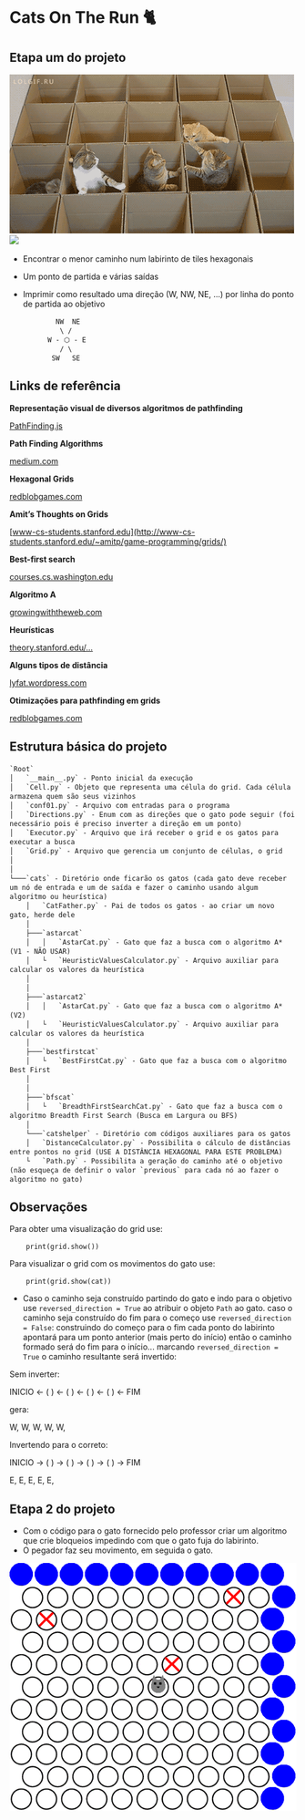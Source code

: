 # Cats On The Run 🐈

## Etapa um do projeto

![](imgs/maze01.gif)
![](imgs/exit.gif)

* Encontrar o menor caminho num labirinto de tiles hexagonais
* Um ponto de partida e várias saídas
* Imprimir como resultado uma direção (W, NW, NE, ...) por linha do ponto de partida ao objetivo


			  NW  NE
	    	   \ /
			W - ⬡ - E
			   / \ 
			 SW   SE

## Links de referência

**Representação visual de diversos algoritmos de pathfinding**

[PathFinding.js](https://qiao.github.io/PathFinding.js/visual/)


**Path Finding Algorithms**

[medium.com](https://medium.com/omarelgabrys-blog/path-finding-algorithms-f65a8902eb40)

**Hexagonal Grids**

[redblobgames.com](https://www.redblobgames.com/grids/hexagons/)


**Amit’s Thoughts on Grids**

[www-cs-students.stanford.edu](http://www-cs-students.stanford.edu/~amitp/game-programming/grids/)


**Best-first search**

[courses.cs.washington.edu](https://courses.cs.washington.edu/courses/cse326/03su/homework/hw3/bestfirstsearch.html)

**Algoritmo A**

[growingwiththeweb.com](https://www.growingwiththeweb.com/2012/06/a-pathfinding-algorithm.html)

**Heurísticas**

[theory.stanford.edu/...](http://theory.stanford.edu/~amitp/GameProgramming/Heuristics.html)

**Alguns tipos de distância**

[lyfat.wordpress.com](https://lyfat.wordpress.com/2012/05/22/euclidean-vs-chebyshev-vs-manhattan-distance/)

**Otimizações para pathfinding em grids**

[redblobgames.com](https://www.redblobgames.com/pathfinding/grids/algorithms.html)


## Estrutura básica do projeto


	`Root`
	│   `__main__.py` - Ponto inicial da execução
	│   `Cell.py` - Objeto que representa uma célula do grid. Cada célula armazena quem são seus vizinhos
	│   `conf01.py` - Arquivo com entradas para o programa
	│   `Directions.py` - Enum com as direções que o gato pode seguir (foi necessário pois é preciso inverter a direção em um ponto)
	│   `Executor.py` - Arquivo que irá receber o grid e os gatos para executar a busca
	│   `Grid.py` - Arquivo que gerencia um conjunto de células, o grid
	│
	│
	└───`cats` - Diretório onde ficarão os gatos (cada gato deve receber um nó de entrada e um de saída e fazer o caminho usando algum algoritmo ou heurística)
	    │   `CatFather.py` - Pai de todos os gatos - ao criar um novo gato, herde dele
	    │
	    ├───`astarcat` 
	    │   │   `AstarCat.py` - Gato que faz a busca com o algoritmo A* (V1 - NÃO USAR)
	    │   └   `HeuristicValuesCalculator.py` - Arquivo auxiliar para calcular os valores da heurística
	    │   
	    │
	    ├───`astarcat2`
	    │   │   `AstarCat.py` - Gato que faz a busca com o algoritmo A* (V2)
	    │   └   `HeuristicValuesCalculator.py` - Arquivo auxiliar para calcular os valores da heurística
	    │
	    ├───`bestfirstcat` 
	    │   └   `BestFirstCat.py` - Gato que faz a busca com o algoritmo Best First
	    │   
	    │
	    ├───`bfscat`
	    │   └   `BreadthFirstSearchCat.py` - Gato que faz a busca com o algoritmo Breadth First Search (Busca em Largura ou BFS) 
	    │
	    └───`catshelper` - Diretório com códigos auxiliares para os gatos
		│   `DistanceCalculator.py` - Possibilita o cálculo de distâncias entre pontos no grid (USE A DISTÂNCIA HEXAGONAL PARA ESTE PROBLEMA)
		└   `Path.py` - Possibilita a geração do caminho até o objetivo (não esqueça de definir o valor `previous` para cada nó ao fazer o algoritmo no gato)
        

## Observações

Para obter uma visualização do grid use:

		print(grid.show())

Para visualizar o grid com os movimentos do gato use:

		print(grid.show(cat))


* Caso o caminho seja construído partindo do gato e indo para o objetivo use `reversed_direction = True` ao atribuir o objeto `Path` ao gato. caso o caminho seja construído do fim para o começo use `reversed_direction = False`: construindo do começo para o fim cada ponto do labirinto apontará para um ponto anterior (mais perto do início) então o caminho formado será do fim para o início... marcando `reversed_direction = True` o caminho resultante será invertido:


Sem inverter:

INICIO <- ( ) <- ( ) <- ( ) <- ( ) <- FIM

gera:

W, W, W, W, W,

Invertendo para o correto:

INICIO -> ( ) -> ( ) -> ( ) -> ( ) -> FIM

E, E, E, E, E,


## Etapa 2 do projeto



* Com o código para o gato fornecido pelo professor criar um algoritmo que crie bloqueios impedindo com que o gato fuja do labirinto.
* O pegador faz seu movimento, em seguida o gato.

![](imgs/game.gif)

